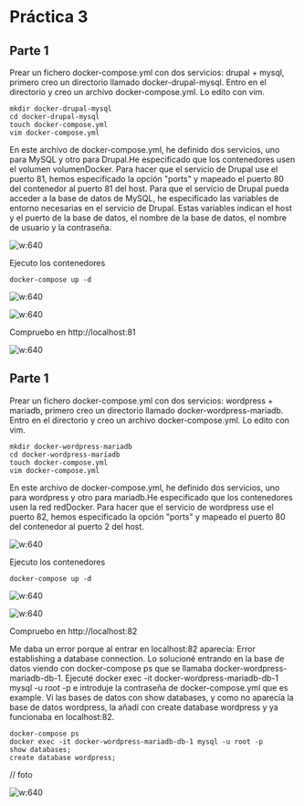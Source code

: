 # Práctica 3

## Parte 1

Prear un fichero docker-compose.yml con dos servicios: drupal + mysql, primero creo un directorio llamado docker-drupal-mysql. Entro en el directorio
y creo un archivo docker-compose.yml. Lo edito con vim.

```console
mkdir docker-drupal-mysql
cd docker-drupal-mysql
touch docker-compose.yml
vim docker-compose.yml
```

En este archivo de docker-compose.yml, he definido dos servicios, uno para MySQL y otro para Drupal.He especificado que los contenedores usen el volumen
volumenDocker. Para hacer que el servicio de Drupal use el puerto 81, hemos especificado la opción "ports"
y mapeado el puerto 80 del contenedor al puerto 81 del host. Para que el servicio de Drupal pueda acceder a la base de datos de MySQL,
he especificado las variables de entorno necesarias en el servicio de Drupal. Estas variables indican el host y el puerto de la base de datos,
el nombre de la base de datos, el nombre de usuario y la contraseña.

![w:640](img/docker_compose_yml.png)

Ejecuto los contenedores

```console
docker-compose up -d
```

![w:640](img/docker_compose_start.png)

![w:640](img/docker_compose_end.png)

Compruebo en http://localhost:81

![w:640](img/localhost_Drupal.png)

## Parte 1

Prear un fichero docker-compose.yml con dos servicios: wordpress + mariadb, primero creo un directorio llamado docker-wordpress-mariadb. Entro en el directorio y creo un archivo docker-compose.yml. Lo edito con vim.

```console
mkdir docker-wordpress-mariadb
cd docker-wordpress-mariadb
touch docker-compose.yml
vim docker-compose.yml
```

En este archivo de docker-compose.yml, he definido dos servicios, uno para wordpress y otro para mariadb.He especificado que los contenedores usen la red redDocker. Para hacer que el servicio de wordpress use el puerto 82, hemos especificado la opción "ports" y mapeado el puerto 80 del contenedor al puerto 2  del host.

![w:640](img/docker_compose_yml.png)

Ejecuto los contenedores

```console
docker-compose up -d
```

![w:640](img/docker_compose_start.png)

![w:640](img/docker_compose_end.png)

Compruebo en http://localhost:82

Me daba un error porque al entrar en localhost:82 aparecía: Error establishing a database connection. Lo solucioné entrando en la base de datos viendo con docker-compose ps que se llamaba docker-wordpress-mariadb-db-1. Ejecuté docker exec -it docker-wordpress-mariadb-db-1 mysql -u root -p e introduje la contraseña de docker-compose.yml que es example. Vi las bases de datos con show databases, y como no aparecía la base de datos wordpress, la añadí con create database wordpress y ya funcionaba en localhost:82.
```console
docker-compose ps
docker exec -it docker-wordpress-mariadb-db-1 mysql -u root -p
show databases;
create database wordpress;
```

// foto

![w:640](img/localhost_Drupal.png)

